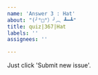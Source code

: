 ```yaml
---
name: 'Answer 3 : Hat'
about: "(╯°□°）╯︵ ┻━┻"
title: quiz|367|Hat
labels: ''
assignees: ''

---
```


Just click 'Submit new issue'.
